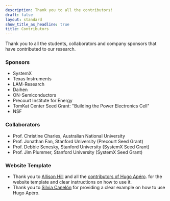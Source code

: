 ```yaml
---
description: Thank you to all the contributors!
draft: false
layout: standard
show_title_as_headline: true
title: Contributors
---
```



Thank you to all the students, collaborators and company sponsors that have contributed to our research.

### Sponsors
* SystemX
 * Texas Instruments
 * LAM-Research
 * Daihen
 * ON-Semiconductors
* Precourt Institute for Energy
* TomKat Center Seed Grant: "Building the Power Electronics Cell"
* NSF

### Collaborators
* Prof. Christine Charles, Australian National University
* Prof. Jonathan Fan, Stanford University (Precourt Seed Grant)
* Prof. Debbie Senesky, Stanford University (SystemX Seed Grant)
* Prof. Jim Plummer, Stanford University (SystemX Seed Grant)



### Website Template
+ Thank you to [Allison Hill](https://alison.rbind.io/) and all the [contributors of Hugo Apéro](https://hugo-apero-docs.netlify.app/contributors/). for the website template and clear instructions on how to use it.
+ Thank you to [Silvia Canelón](https://hugo-apero-docs.netlify.app/project/silvia/) for providing a clear example on how to use Hugo Apéro.
